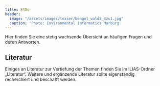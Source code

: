 ```yaml
---
title: FAQs
header:
  image: "/assets/images/teaser/bengel_wald2_4zu1.jpg"
  caption: 'Photo: Environmental Informatics Marburg'
---
```


Hier finden Sie eine stetig wachsende Übersicht an häufigen Fragen und deren Antworten.
<!--more-->


## Literatur
Einiges an Literatur zur Vertiefung der Themen finden Sie im ILIAS-Ordner „Literatur“. 
Weitere und ergänzende Literatur sollte eigenständig recherchiert und beschafft werden.
